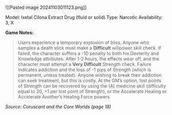![[Pasted image 20241103011123.png]]

Model: Ixetal Cilona Extract Drug (fluid or solid)
Type: Narcotic
Availability: 3, X

**Game Notes:** 
> Users experience a temporary explosion of bliss. Anyone who samples a death stick must make a **Difficult** willpower skill check. If failed, the character suffers a -1D penalty to both his Dexterity and Knowledge attributes. After 1-2 hours, the effects wear off, and the character must attempt a **Very Difficult** Strength check. Failure indicates addiction and the loss of -1 pips of Strength (which is permanent, unless treated). Anyone wishing to break their addiction can seek treatment, but this is costly. At the GM’s option, lost points of Strength can be recovered by using the (A) medicine skill (difficulty equal to 20, +1 per lost point of Strength), or the Accelerate Healing or Accelerate Another’s Healing Force powers.

*Source: Coruscant and the Core Worlds (page 18)*